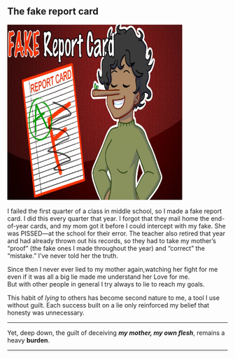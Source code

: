## The fake report card

<img src="maxresdefault.jpg" width="400px" height="400px">

I failed the first quarter of a class in middle school, so I made a fake report card. I did this every quarter that year. I forgot that they mail home the end-of-year cards, and my mom got it before I could intercept with my fake. She was PISSED—at the school for their error. The teacher also retired that year and had already thrown out his records, so they had to take my mother’s “proof” (the fake ones I made throughout the year) and “correct” the “mistake.” I’ve never told her the truth.


Since then I never ever lied to my mother again,watching her fight for me  
even if it was all a big lie made me understand her Love for me.  
But with other people in general I try always to lie to reach my goals.

This habit of *lying* to others has become second nature to me, a tool I use without guilt. Each success built on a lie only reinforced my belief that honesty was unnecessary.

---

Yet, deep down, the guilt of deceiving ***my mother, my own flesh***, remains a heavy **burden**.

---